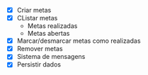 - [x] Criar metas
- [x] CListar metas
    - Metas realizadas 
    - Metas abertas
- [x] Marcar/desmarcar metas como realizadas
- [x] Remover metas
- [x] Sistema de mensagens 
- [x] Persistir dados